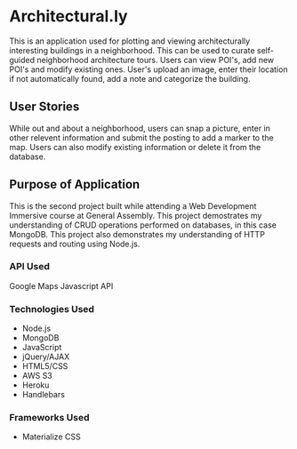 # Architectural.ly

This is an application used for plotting and viewing architecturally interesting buildings in a neighborhood. This can be used to curate self-guided neighborhood architecture tours. Users can view POI's, add new POI's and modify existing ones. User's upload an image, enter their location if not automatically found, add a note and categorize the building.


## User Stories
While out and about a neighborhood, users can snap a picture, enter in other relevent information and submit the posting to add a marker to the map. Users can also modify existing information or delete it from the database.


## Purpose of Application
This is the second project built while attending a Web Development Immersive course at General Assembly. This project demostrates my understanding of CRUD operations performed on databases, in this case MongoDB. This project also demonstrates my understanding of HTTP requests and routing using Node.js.


### API Used
Google Maps Javascript API

### Technologies Used
* Node.js
* MongoDB
* JavaScript
* jQuery/AJAX
* HTML5/CSS
* AWS S3
* Heroku
* Handlebars

### Frameworks Used
* Materialize CSS
